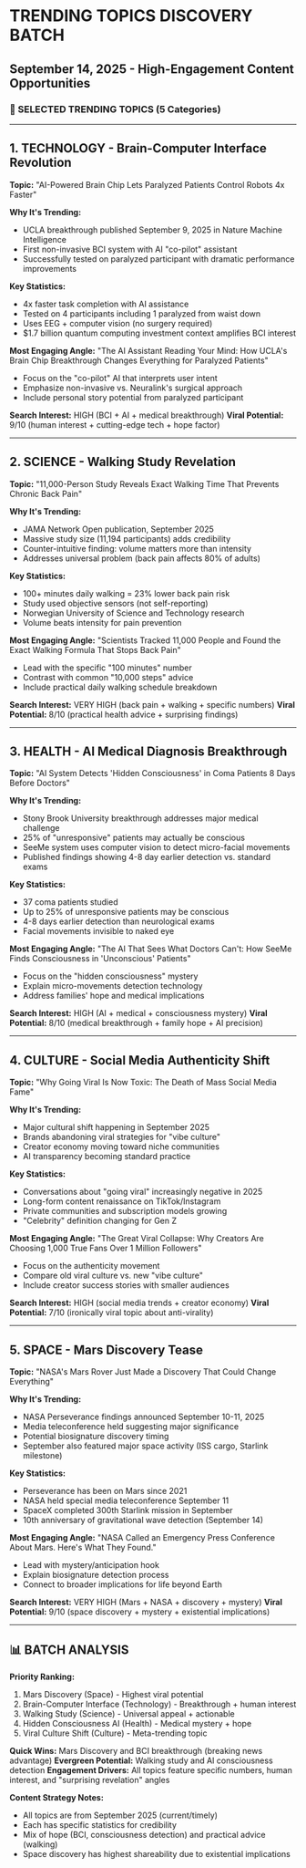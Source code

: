 # TRENDING TOPICS DISCOVERY BATCH

## September 14, 2025 - High-Engagement Content Opportunities

### 🎯 SELECTED TRENDING TOPICS (5 Categories)

---

## 1. **TECHNOLOGY** - Brain-Computer Interface Revolution

**Topic:** "AI-Powered Brain Chip Lets Paralyzed Patients Control Robots 4x Faster"

**Why It's Trending:**

- UCLA breakthrough published September 9, 2025 in Nature Machine Intelligence
- First non-invasive BCI system with AI "co-pilot" assistant
- Successfully tested on paralyzed participant with dramatic performance improvements

**Key Statistics:**

- 4x faster task completion with AI assistance
- Tested on 4 participants including 1 paralyzed from waist down
- Uses EEG + computer vision (no surgery required)
- $1.7 billion quantum computing investment context amplifies BCI interest

**Most Engaging Angle:**
"The AI Assistant Reading Your Mind: How UCLA's Brain Chip Breakthrough Changes Everything for Paralyzed Patients"

- Focus on the "co-pilot" AI that interprets user intent
- Emphasize non-invasive vs. Neuralink's surgical approach
- Include personal story potential from paralyzed participant

**Search Interest:** HIGH (BCI + AI + medical breakthrough)
**Viral Potential:** 9/10 (human interest + cutting-edge tech + hope factor)

---

## 2. **SCIENCE** - Walking Study Revelation

**Topic:** "11,000-Person Study Reveals Exact Walking Time That Prevents Chronic Back Pain"

**Why It's Trending:**

- JAMA Network Open publication, September 2025
- Massive study size (11,194 participants) adds credibility
- Counter-intuitive finding: volume matters more than intensity
- Addresses universal problem (back pain affects 80% of adults)

**Key Statistics:**

- 100+ minutes daily walking = 23% lower back pain risk
- Study used objective sensors (not self-reporting)
- Norwegian University of Science and Technology research
- Volume beats intensity for pain prevention

**Most Engaging Angle:**
"Scientists Tracked 11,000 People and Found the Exact Walking Formula That Stops Back Pain"

- Lead with the specific "100 minutes" number
- Contrast with common "10,000 steps" advice
- Include practical daily walking schedule breakdown

**Search Interest:** VERY HIGH (back pain + walking + specific numbers)
**Viral Potential:** 8/10 (practical health advice + surprising findings)

---

## 3. **HEALTH** - AI Medical Diagnosis Breakthrough

**Topic:** "AI System Detects 'Hidden Consciousness' in Coma Patients 8 Days Before Doctors"

**Why It's Trending:**

- Stony Brook University breakthrough addresses major medical challenge
- 25% of "unresponsive" patients may actually be conscious
- SeeMe system uses computer vision to detect micro-facial movements
- Published findings showing 4-8 day earlier detection vs. standard exams

**Key Statistics:**

- 37 coma patients studied
- Up to 25% of unresponsive patients may be conscious
- 4-8 days earlier detection than neurological exams
- Facial movements invisible to naked eye

**Most Engaging Angle:**
"The AI That Sees What Doctors Can't: How SeeMe Finds Consciousness in 'Unconscious' Patients"

- Focus on the "hidden consciousness" mystery
- Explain micro-movements detection technology
- Address families' hope and medical implications

**Search Interest:** HIGH (AI + medical + consciousness mystery)
**Viral Potential:** 8/10 (medical breakthrough + family hope + AI precision)

---

## 4. **CULTURE** - Social Media Authenticity Shift

**Topic:** "Why Going Viral Is Now Toxic: The Death of Mass Social Media Fame"

**Why It's Trending:**

- Major cultural shift happening in September 2025
- Brands abandoning viral strategies for "vibe culture"
- Creator economy moving toward niche communities
- AI transparency becoming standard practice

**Key Statistics:**

- Conversations about "going viral" increasingly negative in 2025
- Long-form content renaissance on TikTok/Instagram
- Private communities and subscription models growing
- "Celebrity" definition changing for Gen Z

**Most Engaging Angle:**
"The Great Viral Collapse: Why Creators Are Choosing 1,000 True Fans Over 1 Million Followers"

- Focus on the authenticity movement
- Compare old viral culture vs. new "vibe culture"
- Include creator success stories with smaller audiences

**Search Interest:** HIGH (social media trends + creator economy)
**Viral Potential:** 7/10 (ironically viral topic about anti-virality)

---

## 5. **SPACE** - Mars Discovery Tease

**Topic:** "NASA's Mars Rover Just Made a Discovery That Could Change Everything"

**Why It's Trending:**

- NASA Perseverance findings announced September 10-11, 2025
- Media teleconference held suggesting major significance
- Potential biosignature discovery timing
- September also featured major space activity (ISS cargo, Starlink milestone)

**Key Statistics:**

- Perseverance has been on Mars since 2021
- NASA held special media teleconference September 11
- SpaceX completed 300th Starlink mission in September
- 10th anniversary of gravitational wave detection (September 14)

**Most Engaging Angle:**
"NASA Called an Emergency Press Conference About Mars. Here's What They Found."

- Lead with mystery/anticipation hook
- Explain biosignature detection process
- Connect to broader implications for life beyond Earth

**Search Interest:** VERY HIGH (Mars + NASA + discovery + mystery)
**Viral Potential:** 9/10 (space discovery + mystery + existential implications)

---

## 📊 BATCH ANALYSIS

**Priority Ranking:**

1. Mars Discovery (Space) - Highest viral potential
2. Brain-Computer Interface (Technology) - Breakthrough + human interest
3. Walking Study (Science) - Universal appeal + actionable
4. Hidden Consciousness AI (Health) - Medical mystery + hope
5. Viral Culture Shift (Culture) - Meta-trending topic

**Quick Wins:** Mars Discovery and BCI breakthrough (breaking news advantage)
**Evergreen Potential:** Walking study and AI consciousness detection
**Engagement Drivers:** All topics feature specific numbers, human interest, and "surprising revelation" angles

**Content Strategy Notes:**

- All topics are from September 2025 (current/timely)
- Each has specific statistics for credibility
- Mix of hope (BCI, consciousness detection) and practical advice (walking)
- Space discovery has highest shareability due to existential implications
